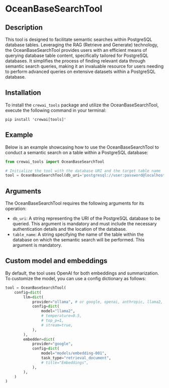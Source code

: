 # OceanBaseSearchTool

## Description
This tool is designed to facilitate semantic searches within PostgreSQL database tables. Leveraging the RAG (Retrieve and Generate) technology, the OceanBaseSearchTool provides users with an efficient means of querying database table content, specifically tailored for PostgreSQL databases. It simplifies the process of finding relevant data through semantic search queries, making it an invaluable resource for users needing to perform advanced queries on extensive datasets within a PostgreSQL database.

## Installation
To install the `crewai_tools` package and utilize the OceanBaseSearchTool, execute the following command in your terminal:

```shell
pip install 'crewai[tools]'
```

## Example
Below is an example showcasing how to use the OceanBaseSearchTool to conduct a semantic search on a table within a PostgreSQL database:

```python
from crewai_tools import OceanBaseSearchTool

# Initialize the tool with the database URI and the target table name
tool = OceanBaseSearchTool(db_uri='postgresql://user:password@localhost:5432/mydatabase', table_name='employees')

```

## Arguments
The OceanBaseSearchTool requires the following arguments for its operation:

- `db_uri`: A string representing the URI of the PostgreSQL database to be queried. This argument is mandatory and must include the necessary authentication details and the location of the database.
- `table_name`: A string specifying the name of the table within the database on which the semantic search will be performed. This argument is mandatory.

## Custom model and embeddings

By default, the tool uses OpenAI for both embeddings and summarization. To customize the model, you can use a config dictionary as follows:

```python
tool = OceanBaseSearchTool(
    config=dict(
        llm=dict(
            provider="ollama", # or google, openai, anthropic, llama2, ...
            config=dict(
                model="llama2",
                # temperature=0.5,
                # top_p=1,
                # stream=true,
            ),
        ),
        embedder=dict(
            provider="google",
            config=dict(
                model="models/embedding-001",
                task_type="retrieval_document",
                # title="Embeddings",
            ),
        ),
    )
)
```
